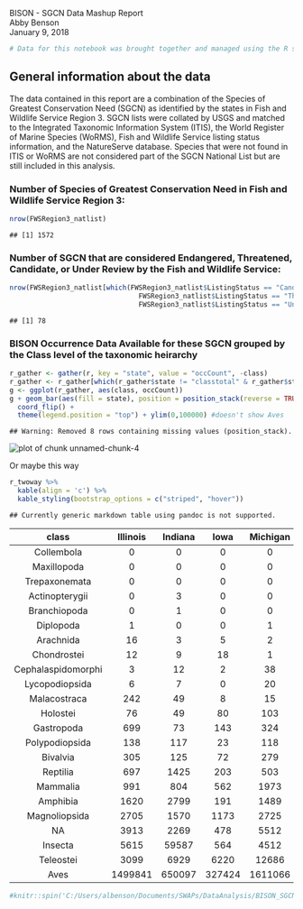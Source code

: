 BISON - SGCN Data Mashup Report  
Abby Benson  
January 9, 2018  


```r
# Data for this notebook was brought together and managed using the R script BISON_SGCN_Mashup.R
```

## General information about the data
The data contained in this report are a combination of the Species of Greatest Conservation Need (SGCN) as identified by the states in Fish
and Wildlife Service Region 3. SGCN lists were collated by USGS and matched to the Integrated Taxonomic Information System (ITIS), the World Register of
Marine Species (WoRMS), Fish and Wildlife Service listing status information, and the NatureServe database. Species that were not found in ITIS
or WoRMS are not considered part of the SGCN National List but are still included in this analysis.




### Number of Species of Greatest Conservation Need in Fish and Wildlife Service Region 3:


```r
nrow(FWSRegion3_natlist)
```

```
## [1] 1572
```


### Number of SGCN that are considered Endangered, Threatened, Candidate, or Under Review by the Fish and Wildlife Service:


```r
nrow(FWSRegion3_natlist[which(FWSRegion3_natlist$ListingStatus == "Candidate" | FWSRegion3_natlist$ListingStatus == "Endangered" | 
                                FWSRegion3_natlist$ListingStatus == "Threatened" | 
                                FWSRegion3_natlist$ListingStatus == "Under Review in the Candidate or Petition Process"),])
```

```
## [1] 78
```


### BISON Occurrence Data Available for these SGCN grouped by the Class level of the taxonomic heirarchy


```r
r_gather <- gather(r, key = "state", value = "occCount", -class)
r_gather <- r_gather[which(r_gather$state != "classtotal" & r_gather$state != "FWSRegionTotal"),]
g <- ggplot(r_gather, aes(class, occCount))
g + geom_bar(aes(fill = state), position = position_stack(reverse = TRUE), stat = "identity") +
  coord_flip() +
  theme(legend.position = "top") + ylim(0,100000) #doesn't show Aves
```

```
## Warning: Removed 8 rows containing missing values (position_stack).
```

![plot of chunk unnamed-chunk-4](figure/unnamed-chunk-4-1.png)

Or maybe this way


```r
r_twoway %>% 
  kable(align = 'c') %>%
  kable_styling(bootstrap_options = c("striped", "hover"))
```

```
## Currently generic markdown table using pandoc is not supported.
```



|       class        | Illinois | Indiana |  Iowa  | Michigan | Missouri | Minnesota |  Ohio   | Wisconsin |  Total  |
|:------------------:|:--------:|:-------:|:------:|:--------:|:--------:|:---------:|:-------:|:---------:|:-------:|
|     Collembola     |    0     |    0    |   0    |    0     |    0     |     0     |    0    |     0     |    0    |
|    Maxillopoda     |    0     |    0    |   0    |    0     |    0     |     0     |    0    |     0     |    0    |
|   Trepaxonemata    |    0     |    0    |   0    |    0     |    0     |     0     |    0    |     0     |    0    |
|   Actinopterygii   |    0     |    3    |   0    |    0     |    0     |     0     |    0    |     0     |    3    |
|    Branchiopoda    |    0     |    1    |   0    |    0     |    0     |     0     |    2    |     0     |    3    |
|     Diplopoda      |    1     |    0    |   0    |    1     |    1     |     0     |    3    |     1     |    7    |
|     Arachnida      |    16    |    3    |   5    |    2     |    12    |     5     |    3    |     4     |   50    |
|    Chondrostei     |    12    |    9    |   18   |    1     |    22    |    23     |    4    |     8     |   97    |
| Cephalaspidomorphi |    3     |   12    |   2    |    38    |   116    |    51     |   16    |    54     |   292   |
|   Lycopodiopsida   |    6     |    7    |   0    |    20    |    14    |    210    |   22    |    103    |   382   |
|    Malacostraca    |   242    |   49    |   8    |    15    |    59    |    14     |   21    |    57     |   465   |
|      Holostei      |    76    |   49    |   80   |   103    |    30    |    165    |    1    |    17     |   521   |
|     Gastropoda     |   699    |   73    |  143   |   324    |   101    |    60     |   177   |    67     |  1644   |
|   Polypodiopsida   |   138    |   117   |   23   |   118    |   143    |    476    |   388   |    298    |  1701   |
|      Bivalvia      |   305    |   125   |   72   |   279    |   200    |    52     |   532   |    399    |  1964   |
|      Reptilia      |   697    |  1425   |  203   |   503    |   410    |    190    |  1335   |    267    |  5030   |
|      Mammalia      |   991    |   804   |  562   |   1973   |   2992   |    363    |  1450   |    438    |  9573   |
|      Amphibia      |   1620   |  2799   |  191   |   1489   |   2152   |    446    |  4449   |    560    |  13706  |
|   Magnoliopsida    |   2705   |  1570   |  1173  |   2725   |   2755   |   3018    |  1582   |   2382    |  17910  |
|         NA         |   3913   |  2269   |  478   |   5512   |   2685   |    581    |  5867   |   6236    |  27541  |
|      Insecta       |   5615   |  59587  |  564   |   4512   |   3197   |    998    |  2247   |   1972    |  78692  |
|     Teleostei      |   3099   |  6929   |  6220  |  12686   |  10346   |   32343   |  5660   |   20427   |  97710  |
|        Aves        | 1499841  | 650097  | 327424 | 1611066  |  757260  |  905268   | 1773414 |  1693185  | 9217555 |

```r
#knitr::spin('C:/Users/albenson/Documents/SWAPs/DataAnalysis/BISON_SGCN_Mashup/BISON_SGCN_Mashup_Notebook.R')
```

